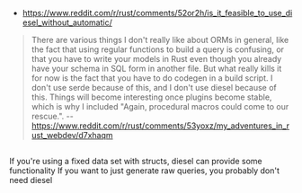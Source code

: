 - https://www.reddit.com/r/rust/comments/52or2h/is_it_feasible_to_use_diesel_without_automatic/

> There are various things I don't really like about ORMs in general, like the fact that using regular functions to build a query is confusing, or that you have to write your models in Rust even though you already have your schema in SQL form in another file.
But what really kills it for now is the fact that you have to do codegen in a build script. I don't use serde because of this, and I don't use diesel because of this.
Things will become interesting once plugins become stable, which is why I included "Again, procedural macros could come to our rescue.".
> -- https://www.reddit.com/r/rust/comments/53yoxz/my_adventures_in_rust_webdev/d7xhaqm

##

If you're using a fixed data set with structs, diesel can provide some functionality 
If you want to just generate raw queries, you probably don't need diesel
